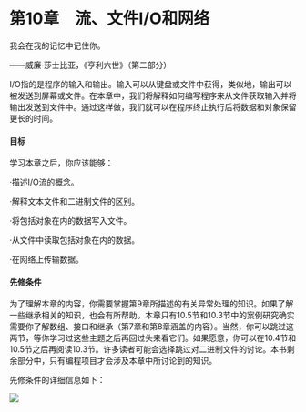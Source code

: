    

# 第10章　流、文件I/O和网络

我会在我的记忆中记住你。

——威廉·莎士比亚，《亨利六世》（第二部分）

I/O指的是程序的输入和输出。输入可以从键盘或文件中获得，类似地，输出可以被发送到屏幕或文件。在本章中，我们将解释如何编写程序来从文件获取输入并将输出发送到文件中。通过这样做，我们就可以在程序终止执行后将数据和对象保留更长的时间。

#### 目标

学习本章之后，你应该能够：

·描述I/O流的概念。

·解释文本文件和二进制文件的区别。

·将包括对象在内的数据写入文件。

·从文件中读取包括对象在内的数据。

·在网络上传输数据。

#### 先修条件

为了理解本章的内容，你需要掌握第9章所描述的有关异常处理的知识。如果了解一些继承相关的知识，也会有所帮助。本章只有10.5节和10.3节中的案例研究确实需要你了解数组、接口和继承（第7章和第8章涵盖的内容）。当然，你可以跳过这两节，等你学习过这些主题之后再回过头来看它们。如果愿意，你可以在10.4节和10.5节之后再阅读10.3节。许多读者可能会选择跳过对二进制文件的讨论。本书剩余部分中，只有编程项目才会涉及本章中所讨论到的知识。

先修条件的详细信息如下：

![](0-Assets/Epubook/程序员编程语言经典合集（计算机科学丛书5册套装），javapython编程语言含经典教材龙书《编译原理》%20(Bruce%20Eckel%20%20Alfred%20V.%20Aho%20%20Monica%20S.%20Lam%20etc.)%20(Z-Library)/images/image11085.jpeg)